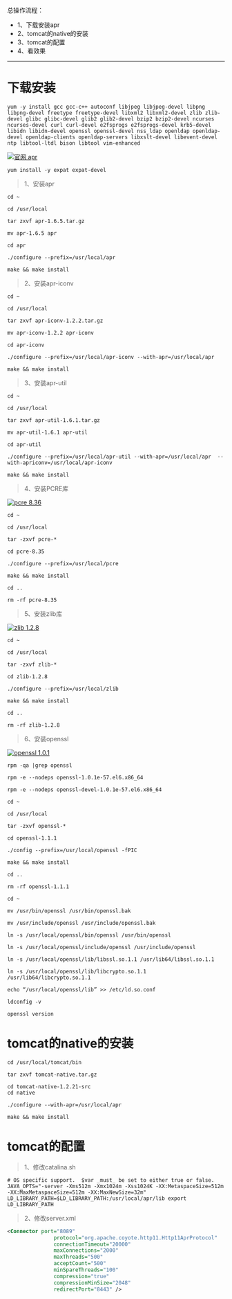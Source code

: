 总操作流程：
- 1、下载安装apr
- 2、tomcat的native的安装
- 3、tomcat的配置
- 4、看效果

***
# 下载安装


```shell
yum -y install gcc gcc-c++ autoconf libjpeg libjpeg-devel libpng libpng-devel freetype freetype-devel libxml2 libxml2-devel zlib zlib-devel glibc glibc-devel glib2 glib2-devel bzip2 bzip2-devel ncurses ncurses-devel curl curl-devel e2fsprogs e2fsprogs-devel krb5-devel libidn libidn-devel openssl openssl-devel nss_ldap openldap openldap-devel openldap-clients openldap-servers libxslt-devel libevent-devel ntp libtool-ltdl bison libtool vim-enhanced 
```

[![](https://img.shields.io/badge/官网-apr-green.svg "官网 apr")](http://apache.spd.co.il/apr/https://pan.baidu.com/s/1DY1I_ivM9HpQgyZ0YyErog)


```
yum install -y expat expat-devel
```

> 1、安装apr

```
cd ~

cd /usr/local

tar zxvf apr-1.6.5.tar.gz

mv apr-1.6.5 apr

cd apr

./configure --prefix=/usr/local/apr

make && make install

```

> 2、安装apr-iconv

```
cd ~

cd /usr/local

tar zxvf apr-iconv-1.2.2.tar.gz

mv apr-iconv-1.2.2 apr-iconv

cd apr-iconv

./configure --prefix=/usr/local/apr-iconv --with-apr=/usr/local/apr

make && make install
```

> 3、安装apr-util

```
cd ~

cd /usr/local

tar zxvf apr-util-1.6.1.tar.gz

mv apr-util-1.6.1 apr-util

cd apr-util

./configure --prefix=/usr/local/apr-util --with-apr=/usr/local/apr  --with-apriconv=/usr/local/apr-iconv

make && make install
```


> 4、安装PCRE库

[![](https://img.shields.io/badge/pcre-8.36-green.svg "pcre 8.36")](https://pan.baidu.com/s/1JHv_Hl-8SPWbpghayqgZyw)

```shell
cd ~ 

cd /usr/local

tar -zxvf pcre-*

cd pcre-8.35

./configure --prefix=/usr/local/pcre

make && make install

cd ..

rm -rf pcre-8.35
```

> 5、安装zlib库

[![](https://img.shields.io/badge/zlib-1.2.8-green.svg "zlib 1.2.8")](https://pan.baidu.com/s/1fifNwLYSFjMmfoC2bPjuvg)

```shell
cd ~ 

cd /usr/local

tar -zxvf zlib-*

cd zlib-1.2.8

./configure --prefix=/usr/local/zlib

make && make install

cd ..

rm -rf zlib-1.2.8
```

> 6、安装openssl

[![](https://img.shields.io/badge/openssl-1.0.1-green.svg "openssl 1.0.1")](https://pan.baidu.com/s/1byGEoY7wTBfVchWT69djeA)

```shell
rpm -qa |grep openssl

rpm -e --nodeps openssl-1.0.1e-57.el6.x86_64

rpm -e --nodeps openssl-devel-1.0.1e-57.el6.x86_64

cd ~ 

cd /usr/local

tar -zxvf openssl-*

cd openssl-1.1.1

./config --prefix=/usr/local/openssl -fPIC

make && make install

cd ..

rm -rf openssl-1.1.1

cd ~

mv /usr/bin/openssl /usr/bin/openssl.bak

mv /usr/include/openssl /usr/include/openssl.bak

ln -s /usr/local/openssl/bin/openssl /usr/bin/openssl
 
ln -s /usr/local/openssl/include/openssl /usr/include/openssl

ln -s /usr/local/openssl/lib/libssl.so.1.1 /usr/lib64/libssl.so.1.1

ln -s /usr/local/openssl/lib/libcrypto.so.1.1 /usr/lib64/libcrypto.so.1.1

echo “/usr/local/openssl/lib” >> /etc/ld.so.conf
 
ldconfig -v

openssl version
```

# tomcat的native的安装

```
cd /usr/local/tomcat/bin

tar zxvf tomcat-native.tar.gz

cd tomcat-native-1.2.21-src
cd native

./configure --with-apr=/usr/local/apr

make && make install

```

# tomcat的配置

> 1、修改catalina.sh

```shell
# OS specific support.  $var _must_ be set to either true or false.
JAVA_OPTS="-server -Xms512m -Xmx1024m -Xss1024K -XX:MetaspaceSize=512m -XX:MaxMetaspaceSize=512m -XX:MaxNewSize=32m"
LD_LIBRARY_PATH=$LD_LIBRARY_PATH:/usr/local/apr/lib export LD_LIBRARY_PATH
```

> 2、修改server.xml

```xml
<Connector port="8089"
               protocol="org.apache.coyote.http11.Http11AprProtocol"
               connectionTimeout="20000"
               maxConnections="2000"
               maxThreads="500"
               acceptCount="500"
               minSpareThreads="100"
               compression="true"
               compressionMinSize="2048"
               redirectPort="8443" />
```
